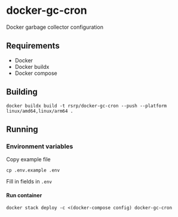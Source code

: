 # docker-gc-cron

Docker garbage collector configuration

## Requirements

- Docker
- Docker buildx
- Docker compose

## Building

```
docker buildx build -t rsrp/docker-gc-cron --push --platform linux/amd64,linux/arm64 .
```

## Running

### Environment variables

Copy example file

```
cp .env.example .env
```

Fill in fields in `.env`

#### Run container

```
docker stack deploy -c <(docker-compose config) docker-gc-cron
```
